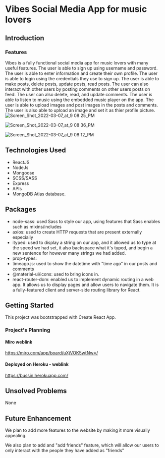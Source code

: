 # Vibes Social Media App for music lovers

## Introduction

### Features

Vibes is a fully functional social media app for music lovers with many useful features. The user is able to sign up using username and password. The user is able to enter information and create their own profile. The user is able to login using the credentials they use to sign up. The user is able to make posts, delete posts, update posts, read posts. The user can also interact with other users by posting comments on other users posts on feed. The user can also delete, read, and update comments. The user is able to listen to music using the embedded music player on the app. The user is able to upload images and post images in the posts and comments. The user is also able to upload an image and set it as thier profile picture.
![Screen_Shot_2022-03-07_at_9 08 25_PM](https://user-images.githubusercontent.com/88109038/157171324-e781febc-00fe-46f5-9ee1-f084f42fa456.png)

![Screen_Shot_2022-03-07_at_9 08 36_PM](https://user-images.githubusercontent.com/88109038/157171341-8e0e70b6-8643-4a37-9c53-761f4aaa9c30.png)

![Screen_Shot_2022-03-07_at_9 08 12_PM](https://user-images.githubusercontent.com/88109038/157171356-c572e680-115f-4a30-a5ca-df51e6f701c0.png)




## Technologies Used

- ReactJS
- NodeJs
- Mongoose
- SCSS/SASS
- Express
- APIs
- MongoDB Atlas database.

## Packages

- node-sass: used Sass to style our app, using features that Sass enables such as mixins/includes
- axios: used to create HTTP requests that are present externally especially
- ityped: used to display a string on our app, and it allowed us to type at the speed we had set, it also backspace what it's typed, and begin a new sentence for however many strings we had added.
- prop-types:
- timeago.js: used to show the datetime with "time ago" in our posts and comments
- @material-ui/icons: used to bring icons in.
- react-router-dom: enabled us to implement dynamic routing in a web app. It allows us to display pages and allow users to navigate them. It is a fully-featured client and server-side routing library for React.

## Getting Started

This project was bootstrapped with Create React App.

### Project's Planning

#### Miro weblink

https://miro.com/app/board/uXjVOK5wtNw=/

#### Deployed on Heroku - weblink

https://bussin.herokuapp.com/

## Unsolved Problems

None

## Future Enhancement

We plan to add more features to the website by making it more visually appealing.

We also plan to add and "add friends" feature, which will allow our users to only interact with the people they have added as "friends"
